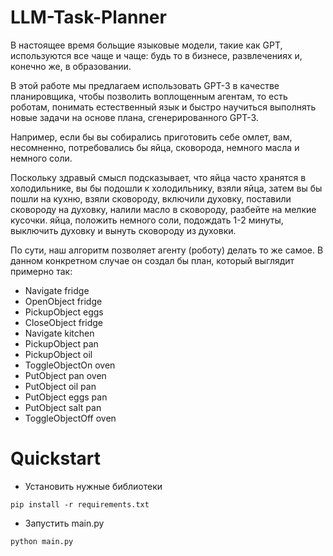 # LLM-Task-Planner

В настоящее время больщие языковые модели, такие как GPT, используются все чаще и чаще: будь то в бизнесе, развлечениях и, конечно же, в образовании.

В этой работе мы предлагаем использовать GPT-3 в качестве планировщика, чтобы позволить воплощенным агентам, то есть роботам, понимать естественный язык и быстро научиться выполнять новые задачи на основе плана, сгенерированного GPT-3.

Например, если бы вы собирались приготовить себе омлет, вам, несомненно, потребовались бы яйца, сковорода, немного масла и немного соли.

Поскольку здравый смысл подсказывает, что яйца часто хранятся в холодильнике, вы бы подошли к холодильнику, взяли яйца, затем вы бы пошли на кухню, взяли сковороду, включили духовку, поставили сковороду на духовку, налили масло в сковороду, разбейте на мелкие кусочки. яйца, положить немного соли, подождать 1-2 минуты, выключить духовку и вынуть сковороду из духовки.

По сути, наш алгоритм позволяет агенту (роботу) делать то же самое. В данном конкретном случае он создал бы план, который выглядит примерно так:

- Navigate fridge
- OpenObject fridge
- PickupObject eggs
- CloseObject fridge
- Navigate kitchen
- PickupObject pan
- PickupObject oil
- ToggleObjectOn oven
- PutObject pan oven
- PutObject oil pan
- PutObject eggs pan
- PutObject salt pan
- ToggleObjectOff oven

# Quickstart

- Установить нужные библиотеки

```
pip install -r requirements.txt
```

- Запустить main.py
```
python main.py
```
